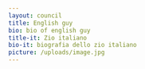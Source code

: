 ```yaml
---
layout: council
title: English guy
bio: bio of english guy
title-it: Zio italiano
bio-it: biografia dello zio italiano
picture: /uploads/image.jpg
---
```



